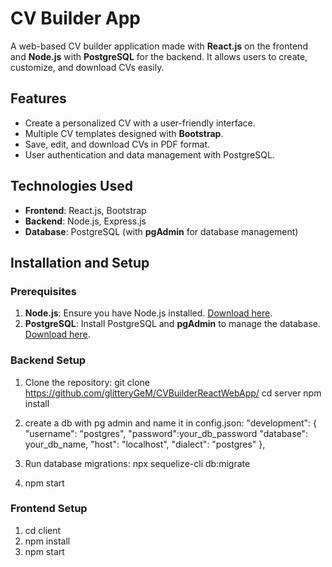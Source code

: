 # CV Builder App

A web-based CV builder application made with **React.js** on the frontend and **Node.js** with **PostgreSQL** for the backend. It allows users to create, customize, and download CVs easily.


## Features
- Create a personalized CV with a user-friendly interface.
- Multiple CV templates designed with **Bootstrap**.
- Save, edit, and download CVs in PDF format.
- User authentication and data management with PostgreSQL.

## Technologies Used
- **Frontend**: React.js, Bootstrap
- **Backend**: Node.js, Express.js
- **Database**: PostgreSQL (with **pgAdmin** for database management)

## Installation and Setup

### Prerequisites
1. **Node.js**: Ensure you have Node.js installed. [Download here](https://nodejs.org/).
2. **PostgreSQL**: Install PostgreSQL and **pgAdmin** to manage the database. [Download here](https://www.postgresql.org/download/).

### Backend Setup
1. Clone the repository:
   git clone https://github.com/glitteryGeM/CVBuilderReactWebApp/
   cd server
   npm install
      
2. create a db with pg admin and name it
   in config.json:
     "development": {
    "username": "postgres",
    "password":your_db_password
    "database": your_db_name,
    "host": "localhost",
    "dialect": "postgres"
  },
  4. Run database migrations: npx sequelize-cli db:migrate
  5. npm start

  ### Frontend Setup
  1. cd client
  2. npm install
  3. npm start

